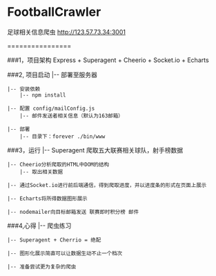 # FootballCrawler

足球相关信息爬虫
http://123.57.73.34:3001
 
================

###1，项目架构
    Express + Superagent + Cheerio + Socket.io + Echarts

###2, 项目启动
    |-- 部署至服务器

    |-- 安装依赖
        |-- npm install
  	    
    |-- 配置 config/mailConfig.js 
        |-- 邮件发送者相关信息（默认为163邮箱）
   
    |-- 部署
        |-- 目录下：forever ./bin/www

###3，运行
  	|-- Superagent 爬取五大联赛相关球队，射手榜数据

  	|-- Cheerio分析爬取的HTML中DOM的结构
  	    |-- 取出相关数据
  	    
  	|-- 通过Socket.io进行前后端通信，得到爬取进度，并以进度条的形式在页面上展示    

  	|-- Echarts将所得数据图形展示
  	
  	|-- nodemailer向目标邮箱发送 联赛即时积分榜 邮件


###4,心得
	|-- 爬虫练习
	
	|-- Superagent + Cherrio = 绝配
	
	|-- 图形化展示简直可以让数据生动不止一个档次
	
	|-- 准备尝试更为复杂的爬虫


